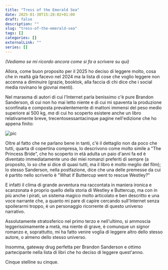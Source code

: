 ```yaml
---
title: "Tress of the Emerald Sea"
date: 2025-01-30T15:28:02+01:00
draft: false
description: ""
slug: "tress-of-the-emerald-sea"
tags: []
categories: []
externalLink: ""
series: []
---
```


_(Vediamo se mi ricordo ancora come si fa a scrivere su qui)_

Allora, come buon proposito per il 2025 ho deciso di leggere molto, cosa che in realtà già facevo nel 2024 ma la lista di cose che voglio leggere non accenna a diminuire (grazie, booktok, alla faccia di chi dice che i social media rovinano le giovnai menti).

Nel marasma di autori di cui l'Internet parla benissimo c'è pure Brandon Sanderson, di cui non ho mai letto niente e di cui mi spaventa la produzione sconfinata e composta prevalentemente di mattoni immensi del peso medio superiore ai 500 kg, *ma* di cui ho scoperto esistere anche un libro relativamente breve, trecentosessantacinque pagine nell'edizione che ho appena finito:

![pic](/images/tress.jpg#center)

Oltre al fatto che ne parlano bene in tanti, c'è il dettaglio non da poco che tutti, quarta di copertina compresa, lo descrivono come molto simile a "The Princess Bride", che ho scoperto in età adulta un paio d'anni fa ed è diventato immediatamente uno dei miei romanzi preferiti di sempre (a proposito, lo so che si dice di quasi tutti, ma il libro è molto meglio del film); lo stesso Sanderson, nella postfazione, dice che una delle premesse da cui è partito nello scriverlo è "What if Buttercup went to rescue Westley?"

E infatti il clima di grande avventura ma raccontata in maniera ironica e scanzonata è proprio quello della storia di Westley e Buttercup, ma con in più anche i pirati, un sistema magico molto articolato e ben descritto e una voce narrante che, a quanto mi pare di capire cercando sull'Internet senza spoilerarmi troppo, è un personaggio ricorrente di questo universo narrativo.

Assolutamente stratosferico nel primo terzo e nell'ultimo, si ammoscia leggerissimamente a metà, ma niente di grave, è comunque un signor romanzo e, soprattutto, mi ha fatto venire voglia di leggere altro dello stesso autore, o almeno dello stesso universo.

Insomma, gateway drug perfetta per Brandon Sanderson e ottimo partecipante nella lista di libri che ho deciso di leggere quest'anno.

Cinque stelline su cinque.

